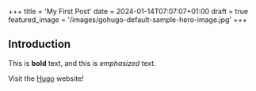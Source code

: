 +++
title = 'My First Post'
date = 2024-01-14T07:07:07+01:00
draft = true
featured_image = '/images/gohugo-default-sample-hero-image.jpg'
+++

## Introduction

This is **bold** text, and this is *emphasized* text.

Visit the [Hugo](https://gohugo.io) website!
